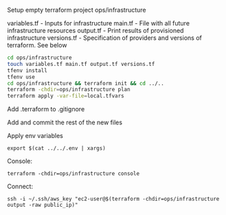 Setup empty terraform project ops/infrastructure

variables.tf - Inputs for infrastructure
main.tf - File with all future infrastructure resources
output.tf - Print results of provisioned infrastructure
versions.tf - Specification of providers and versions of terraform. See below

```bash
cd ops/infrastructure
touch variables.tf main.tf output.tf versions.tf
tfenv install
tfenv use
cd ops/infrastructure && terraform init && cd ../..
terraform -chdir=ops/infrastructure plan
terraform apply -var-file=local.tfvars
```

Add .terraform to .gitignore

Add and commit the rest of the new files

Apply env variables
```
export $(cat ../../.env | xargs)
```

Console:
```
terraform -chdir=ops/infrastructure console
```

Connect:
```
ssh -i ~/.ssh/aws_key "ec2-user@$(terraform -chdir=ops/infrastructure output -raw public_ip)"
```
